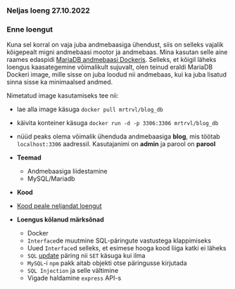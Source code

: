 ### Neljas loeng 27.10.2022

### Enne loengut
Kuna sel korral on vaja juba andmebaasiga ühendust, siis on selleks vajalik kõigepealt migni andmebaasi mootor ja andmebaas. Mina kasutan selle aine raames edaspidi [MariaDB andmebaasi Dockeris](https://hub.docker.com/_/mariadb). Selleks, et kõigil läheks loengus kaasategemine võimalikult sujuvalt, olen teinud eraldi MariaDB Dockeri image, mille sisse on juba loodud nii andmebaas, kui ka juba lisatud sinna sisse ka minimaalsed andmed.

Nimetatud image kasutamiseks tee nii:
 - lae alla image käsuga `docker pull mrtrvl/blog_db`
 - käivita konteiner käsuga `docker run -d -p 3306:3306 mrtrvl/blog_db`
 - nüüd peaks olema võimalik ühenduda andmebaasiga **blog**, mis töötab `localhost:3306` aadressil. Kasutajanimi on **admin** ja parool on **parool**

- **Teemad**
  - Andmebaasiga liidestamine
  - MySQL/Mariadb

- **Kood**
 - [Kood peale neljandat loengut](https://github.com/tluhk/Programmeerimine-II/tree/b228da8f6e10a0f0a98baa962dbdfa68296fdc6e)

- **Loengus kõlanud märksõnad**
  - Docker
  - `Interface`de muutmine SQL-päringute vastustega klappimiseks
  - Uued `Interface`d selleks, et esimese hooga kood liiga katki ei läheks
  - `SQL` [update](https://dev.mysql.com/doc/refman/8.0/en/insert.html) päring nii `SET` käsuga kui ilma
  - `MySQL`-i `npm` pakk aitab objekti otse päringusse kirjutada
  - `SQL Injection` ja selle vältimine
  - Vigade haldamine `express` API-s
